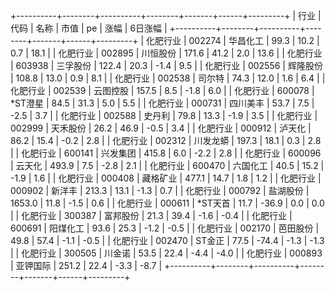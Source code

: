 +----------+--------+----------+--------+-------+------+---------+
|   行业   |  代码  |   名称   |  市值  |  pe   | 涨幅 | 6日涨幅 |
+----------+--------+----------+--------+-------+------+---------+
| 化肥行业 | 002274 | 华昌化工 |  99.3  | 10.2  | 0.7  |  18.1   |
| 化肥行业 | 002895 | 川恒股份 | 171.6  | 41.2  | 2.0  |  13.6   |
| 化肥行业 | 603938 | 三孚股份 | 122.4  | 20.3  | -1.4 |   9.5   |
| 化肥行业 | 002556 | 辉隆股份 | 108.8  | 13.0  | 0.9  |   8.1   |
| 化肥行业 | 002538 |  司尔特  |  74.3  | 12.0  | 1.6  |   6.4   |
| 化肥行业 | 002539 | 云图控股 | 157.5  |  8.5  | -1.8 |   6.0   |
| 化肥行业 | 600078 | *ST澄星  |  84.5  | 31.3  | 5.0  |   5.5   |
| 化肥行业 | 000731 | 四川美丰 |  53.7  |  7.5  | -2.5 |   3.7   |
| 化肥行业 | 002588 |  史丹利  |  79.8  | 13.3  | -1.9 |   3.5   |
| 化肥行业 | 002999 | 天禾股份 |  26.2  | 46.9  | -0.5 |   3.4   |
| 化肥行业 | 000912 |  泸天化  |  86.2  | 15.4  | -0.2 |   2.8   |
| 化肥行业 | 002312 | 川发龙蟒 | 197.3  | 18.1  | 0.3  |   2.8   |
| 化肥行业 | 600141 | 兴发集团 | 415.8  |  6.0  | -2.2 |   2.8   |
| 化肥行业 | 600096 |  云天化  | 493.9  |  7.5  | -2.8 |   2.1   |
| 化肥行业 | 600470 | 六国化工 |  40.5  | 15.2  | -1.9 |   1.6   |
| 化肥行业 | 000408 | 藏格矿业 | 477.1  | 14.7  | 1.8  |   1.2   |
| 化肥行业 | 000902 |  新洋丰  | 213.3  | 13.1  | -1.3 |   0.7   |
| 化肥行业 | 000792 | 盐湖股份 | 1653.0 | 11.8  | -1.5 |   0.6   |
| 化肥行业 | 000611 | *ST天首  |  11.7  | -36.9 | 0.0  |   0.0   |
| 化肥行业 | 300387 | 富邦股份 |  21.3  | 39.4  | -1.6 |  -0.4   |
| 化肥行业 | 600691 | 阳煤化工 |  93.6  | 25.3  | -1.2 |  -0.5   |
| 化肥行业 | 002170 | 芭田股份 |  49.8  | 57.4  | -1.1 |  -0.5   |
| 化肥行业 | 002470 |  ST金正  |  77.5  | -74.4 | -1.3 |  -1.3   |
| 化肥行业 | 300505 |  川金诺  |  53.5  | 22.4  | -4.4 |  -4.0   |
| 化肥行业 | 000893 | 亚钾国际 | 251.2  | 22.4  | -3.3 |  -8.7   |
+----------+--------+----------+--------+-------+------+---------+
